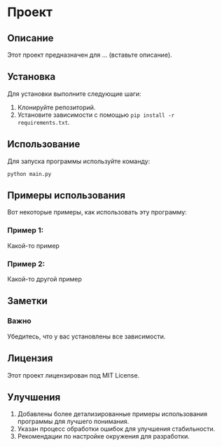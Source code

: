 # Проект

## Описание
Этот проект предназначен для ... (вставьте описание).

## Установка
Для установки выполните следующие шаги:
1. Клонируйте репозиторий.
2. Установите зависимости с помощью `pip install -r requirements.txt`.

## Использование
Для запуска программы используйте команду:
```
python main.py
```

## Примеры использования
Вот некоторые примеры, как использовать эту программу:

### Пример 1:
Какой-то пример
### Пример 2:
Какой-то другой пример

## Заметки
### Важно
Убедитесь, что у вас установлены все зависимости.

## Лицензия
Этот проект лицензирован под MIT License.

## Улучшения
1. Добавлены более детализированные примеры использования программы для лучшего понимания.
2. Указан процесс обработки ошибок для улучшения стабильности.
3. Рекомендации по настройке окружения для разработки.
